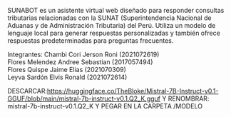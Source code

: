 SUNABOT es un asistente virtual web diseñado para responder consultas tributarias 
relacionadas con la SUNAT (Superintendencia Nacional de Aduanas y de Administración 
Tributaria) del Perú. Utiliza un modelo de lenguaje local para generar respuestas 
personalizadas y también ofrece respuestas predeterminadas para preguntas frecuentes.


Integrantes: 
Chambi Cori Jerson Roni            (2021072619)                      
Flores Melendez Andree Sebastian   (2017057494)                          
Flores Quispe Jaime Elias          (2021070309)                  
Leyva Sardón Elvis Ronald          (2021072614)               


DESCARCAR:https://huggingface.co/TheBloke/Mistral-7B-Instruct-v0.1-GGUF/blob/main/mistral-7b-instruct-v0.1.Q2_K.gguf
Y RENOMBRAR: mistral-7b-instruct-v0.1.Q2_K
Y PEGAR EN LA CARPETA /MODELO
